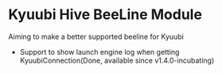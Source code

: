 # Kyuubi Hive BeeLine Module

Aiming to make a better supported beeline for Kyuubi

- Support to show launch engine log when getting KyuubiConnection(Done, available since v1.4.0-incubating)
